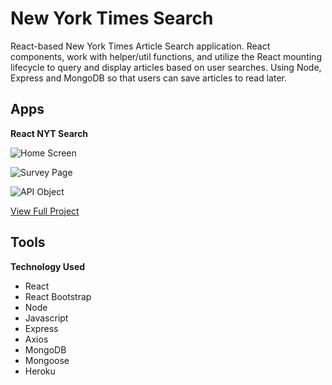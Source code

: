 # New York Times Search

React-based New York Times Article Search application. React components, work with helper/util functions, and utilize the React mounting lifecycle to query and display articles based on user searches. Using Node, Express and MongoDB so that users can save articles to read later.

## Apps ##

**React NYT Search**

![Home Screen](public/title.png)

![Survey Page](public/search.png)

![API Object](public/articles.png)

[View Full Project](https://limitless-stream-82216.herokuapp.com)


## Tools ##

**Technology Used**
* React
* React Bootstrap
* Node
* Javascript
* Express
* Axios
* MongoDB
* Mongoose
* Heroku
